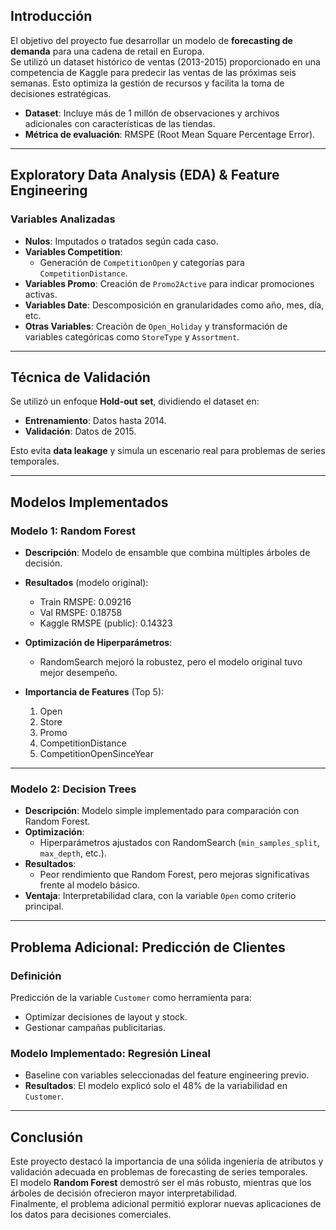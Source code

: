 

## Introducción

El objetivo del proyecto fue desarrollar un modelo de **forecasting de demanda** para una cadena de retail en Europa.  
Se utilizó un dataset histórico de ventas (2013-2015) proporcionado en una competencia de Kaggle para predecir las ventas de las próximas seis semanas. Esto optimiza la gestión de recursos y facilita la toma de decisiones estratégicas.

- **Dataset**: Incluye más de 1 millón de observaciones y archivos adicionales con características de las tiendas.
- **Métrica de evaluación**: RMSPE (Root Mean Square Percentage Error).

---

## Exploratory Data Analysis (EDA) & Feature Engineering

### Variables Analizadas
- **Nulos**: Imputados o tratados según cada caso.
- **Variables Competition**: 
  - Generación de `CompetitionOpen` y categorías para `CompetitionDistance`.
- **Variables Promo**: Creación de `Promo2Active` para indicar promociones activas.
- **Variables Date**: Descomposición en granularidades como año, mes, día, etc.
- **Otras Variables**: Creación de `Open_Holiday` y transformación de variables categóricas como `StoreType` y `Assortment`.

---

## Técnica de Validación

Se utilizó un enfoque **Hold-out set**, dividiendo el dataset en:
- **Entrenamiento**: Datos hasta 2014.
- **Validación**: Datos de 2015.  

Esto evita **data leakage** y simula un escenario real para problemas de series temporales.

---

## Modelos Implementados

### Modelo 1: Random Forest
- **Descripción**: Modelo de ensamble que combina múltiples árboles de decisión.
- **Resultados** (modelo original):  
  - Train RMSPE: 0.09216  
  - Val RMSPE: 0.18758  
  - Kaggle RMSPE (public): 0.14323  

- **Optimización de Hiperparámetros**:  
  - RandomSearch mejoró la robustez, pero el modelo original tuvo mejor desempeño.  

- **Importancia de Features** (Top 5):  
  1. Open  
  2. Store  
  3. Promo  
  4. CompetitionDistance  
  5. CompetitionOpenSinceYear  

---

### Modelo 2: Decision Trees
- **Descripción**: Modelo simple implementado para comparación con Random Forest.
- **Optimización**:
  - Hiperparámetros ajustados con RandomSearch (`min_samples_split`, `max_depth`, etc.).
- **Resultados**:
  - Peor rendimiento que Random Forest, pero mejoras significativas frente al modelo básico.
- **Ventaja**: Interpretabilidad clara, con la variable `Open` como criterio principal.

---

## Problema Adicional: Predicción de Clientes

### Definición
Predicción de la variable `Customer` como herramienta para:
- Optimizar decisiones de layout y stock.
- Gestionar campañas publicitarias.

### Modelo Implementado: Regresión Lineal
- Baseline con variables seleccionadas del feature engineering previo.
- **Resultados**: El modelo explicó solo el 48% de la variabilidad en `Customer`.

---

## Conclusión

Este proyecto destacó la importancia de una sólida ingeniería de atributos y validación adecuada en problemas de forecasting de series temporales.  
El modelo **Random Forest** demostró ser el más robusto, mientras que los árboles de decisión ofrecieron mayor interpretabilidad.  
Finalmente, el problema adicional permitió explorar nuevas aplicaciones de los datos para decisiones comerciales.

